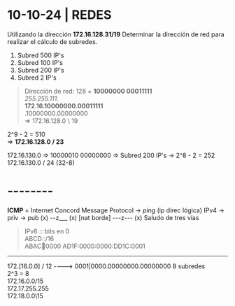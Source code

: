 # 10-10-24 | REDES

Utilizando la dirección **172.16.128.31/19**
Determinar la dirección de red para realizar el cálculo de subredes.

1. Subred 500 IP's
2. Subred 100 IP's
3. Subred 200 IP's
4. Subred 2 IP's

> Dirección de red: 
128 = **10000000 00011111** \
*255.255.111.*\
**172.16.10000000.00011111** \
      .10000000.00000000 \
=> 172.16.128.0 \ 19 

2^9 - 2 = 510  
=> **172.16.128.0 / 23**

172.16.130.0 => 10000010 00000000
=> Subred 200 IP's -> 2^8 - 2 = 252 172.16.130.0 / 24 (32-8)

# --------
**ICMP** = Internet Concord Message Protocol -> *ping* (ip direc lógica)
IPv4 -> priv 
     -> pub                               (x) --z___ (x) [nat borde] ---z--- (x)
Saludo de tres vías 

> IPv6
:: bits en 0\
ABCD::/16\
ABAC:1234:0000 AD1F:0000:0000:DD1C:0001
---
172.[16.0.0] / 12
      ----> 0001|0000.00000000.00000000
8 subredes\
2^3 = 8\
172.16.0.0/15\
172.17.255.255\
172.18.0.0\15